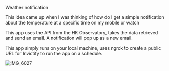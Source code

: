 Weather notification 

This idea came up when I was thinking of how do I get a simple notification about the temperature at a specific time on my mobile or watch

This app uses the API from the HK Observatory, takes the data retrieved and send an email. A notification will pop up as a new email. 

This app simply runs on your local machine, uses ngrok to create a public URL for Invictify to run the app on a schedule. 


![IMG_6027](https://user-images.githubusercontent.com/66684905/93015118-68a43b00-f5e9-11ea-90a0-e914a19b0639.PNG)
